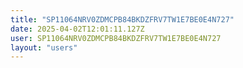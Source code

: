 ```yaml
---
title: "SP11064NRV0ZDMCPB84BKDZFRV7TW1E7BE0E4N727"
date: 2025-04-02T12:01:11.127Z
user: SP11064NRV0ZDMCPB84BKDZFRV7TW1E7BE0E4N727
layout: "users"
---
```

    